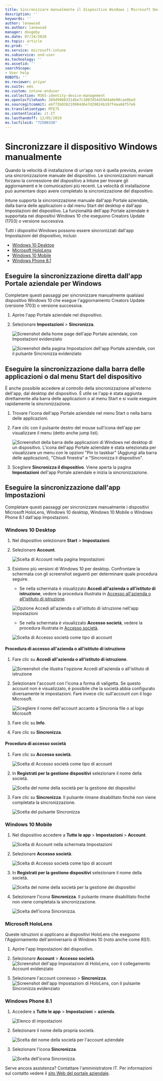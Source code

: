 ```yaml
---
title: Sincronizzare manualmente il dispositivo Windows | Microsoft Docs
description: ''
keywords: ''
author: lenewsad
ms.author: lanewsad
manager: dougeby
ms.date: 07/24/2018
ms.topic: article
ms.prod: ''
ms.service: microsoft-intune
ms.subservice: end-user
ms.technology: ''
ms.assetid: ''
searchScope:
- User help
ROBOTS: ''
ms.reviewer: priyar
ms.suite: ems
ms.custom: intune-enduser
ms.collection: M365-identity-device-management
ms.openlocfilehash: 289d99603314be7c1097d54d59d4a0e90cae0bed
ms.sourcegitcommit: ebf72b038219904d6e7d20024b107f4aa68f57e6
ms.translationtype: MTE75
ms.contentlocale: it-IT
ms.lasthandoff: 12/05/2019
ms.locfileid: "72508338"
---
```

# <a name="sync-your-windows-device-manually"></a>Sincronizzare il dispositivo Windows manualmente

Quando la velocità di installazione di un'app non è quella prevista, avviare una sincronizzazione manuale del dispositivo. Le sincronizzazioni manuali forzano la connessione del dispositivo a Intune per trovare gli aggiornamenti e le comunicazioni più recenti. La velocità di installazione può aumentare dopo avere completato la sincronizzazione del dispositivo.

Intune supporta la sincronizzazione manuale dall'app Portale aziendale, dalla barra delle applicazioni o dal menu Start del desktop e dall'app Impostazioni del dispositivo. La funzionalità dell'app Portale aziendale è supportata nei dispositivi Windows 10 che eseguono Creators Update (1703) o versione successiva. 

Tutti i dispositivi Windows possono essere sincronizzati dall'app Impostazioni del dispositivo, inclusi:

* [Windows 10 Desktop](#windows-10-desktop)  
* [Microsoft HoloLens](#microsoft-hololens)   
* [Windows 10 Mobile](#windows-10-mobile)  
* [Windows Phone 8.1](#windows-phone-81)    

## <a name="sync-directly-from-company-portal-app-for-windows"></a>Eseguire la sincronizzazione diretta dall'app Portale aziendale per Windows
Completare questi passaggi per sincronizzare manualmente qualsiasi dispositivo Windows 10 che esegue l'aggiornamento Creators Update (versione 1703) o versione successiva.

1. Aprire l'app Portale aziendale nel dispositivo.

2. Selezionare **Impostazioni** > **Sincronizza**.

    ![Screenshot della home page dell'app Portale aziendale, con Impostazioni evidenziato](./media/RS1_homePage_settings_04.png)  
    
    ![Screenshot della pagina Impostazioni dell'app Portale aziendale, con il pulsante Sincronizza evidenziato](./media/RS1_settingspage_sync05.png)  

## <a name="sync-from-device-taskbar-or-start-menu"></a>Eseguire la sincronizzazione dalla barra delle applicazioni o dal menu Start del dispositivo   

È anche possibile accedere al controllo della sincronizzazione all'esterno dell'app, dal desktop del dispositivo. È utile se l'app è stata aggiunta direttamente alla barra delle applicazioni o al menu Start e si vuole eseguire rapidamente la sincronizzazione.  

1. Trovare l'icona dell'app Portale aziendale nel menu Start o nella barra delle applicazioni.  
2. Fare clic con il pulsante destro del mouse sull'icona dell'app per visualizzare il menu (detto anche jump list).  

    ![Screenshot della barra delle applicazioni di Windows nel desktop di un dispositivo. L'icona dell'app Portale aziendale è stata selezionata per visualizzare un menu con le opzioni "Pin to taskbar" (Aggiungi alla barra delle applicazioni), "Chiudi finestra" e "Sincronizza il dispositivo".](./media/sync-device-from-start-menu-1807.png)  

3. Scegliere **Sincronizza il dispositivo**. Viene aperta la pagina **Impostazioni** dell'app Portale aziendale e inizia la sincronizzazione.  

## <a name="sync-from-settings-app"></a>Eseguire la sincronizzazione dall'app Impostazioni 
Completare questi passaggi per sincronizzare manualmente i dispositivi Microsoft HoloLens, Windows 10 desktop, Windows 10 Mobile o Windows Phone 8.1 dall'app Impostazioni.  

### <a name="windows-10-desktop"></a>Windows 10 Desktop
1. Nel dispositivo selezionare **Start** > **Impostazioni**.

2. Selezionare **Account**.

    ![Scelta di Account nella pagina Impostazioni](./media/win10pc-sync-2-settings-accounts.png)  

3. Esistono più versioni di Windows 10 per desktop. Confrontare la schermata con gli screenshot seguenti per determinare quale procedura seguire. 

    * Se nella schermata è visualizzato **Accedi all'azienda o all'istituto di istruzione**, vedere la procedura illustrata in [Accesso all'azienda o all'istituto di istruzione](#access-work-or-school-steps).

    ![Opzione Accedi all'azienda o all'istituto di istruzione nell'app Impostazioni](./media/w10-enroll-rs1-connect-to-work-or-school.png)  

    * Se nella schermata è visualizzato **Accesso società**, vedere la procedura illustrata in [Accesso società](#work-access-steps).  

    ![Scelta di Accesso società come tipo di account](./media/win10pc-sync-3-work-access.png)

#### <a name="access-work-or-school-steps"></a>Procedura di accesso all'azienda o all'istituto di istruzione

1. Fare clic su **Accedi all'azienda o all'istituto di istruzione**.

    ![Screenshot che illustra l'opzione Accedi all'azienda o all'istituto di istruzione](./media/w10-enroll-rs1-connect-to-work-or-school.png)  

2. Selezionare l'account con l'icona a forma di valigetta. Se questo account non è visualizzato, è possibile che la società abbia configurato diversamente le impostazioni. Fare invece clic sull'account con il logo Microsoft.

     ![Scegliere il nome dell'account accanto a Sincronia file o al logo Microsoft](./media/win10pc-rs1-sync-info-button.png)

3. Fare clic su **Info**. 

4. Fare clic su **Sincronizza**. 

#### <a name="work-access-steps"></a>Procedura di accesso società

1. Fare clic su **Accesso società**.

    ![Scelta di Accesso società come tipo di account](./media/win10pc-sync-3-work-access.png)

2. In **Registrati per la gestione dispositivi** selezionare il nome della società.

    ![Scelta del nome della società per la gestione dei dispositivi](./media/win10pc-sync-4-tap-com-name.png)

3. Fare clic su **Sincronizza**. Il pulsante rimane disabilitato finché non viene completata la sincronizzazione.

    ![Scelta del pulsante Sincronizza](./media/win10pc-sync-5-tap-sync.png)  


### <a name="windows-10-mobile"></a>Windows 10 Mobile

   1. Nel dispositivo accedere a **Tutte le app** > **Impostazioni** > **Account**.

       ![Scelta di Account nella schermata Impostazioni](./media/win10m-sync-1-settings-accounts.png)

   2. Selezionare **Accesso società**.

       ![Scelta di Accesso società come tipo di account](./media/win10m-sync-2-work-access.png)

   3. In **Registrati per la gestione dispositivi** selezionare il nome della società.

       ![Scelta del nome della società per la gestione dei dispositivi](./media/win10m-sync-3-tap-comp-name.png)

   4. Selezionare l'icona **Sincronizza**. Il pulsante rimane disabilitato finché non viene completata la sincronizzazione.

       ![Scelta dell'icona Sincronizza.](./media/win10m-sync-4-tap-sync.png)  
### <a name="microsoft-hololens"></a>Microsoft HoloLens  
Queste istruzioni si applicano ai dispositivi HoloLens che eseguono l'Aggiornamento dell'anniversario di Windows 10 (noto anche come RS1). 
1. Aprire l'app Impostazioni del dispositivo.  

2. Selezionare **Account** > **Accesso società**.  
    ![Screenshot dell'app Impostazioni di HoloLens, con il collegamento Account evidenziato](./media/RS1_holoLens_SettingsRS1_Accounts_06.png)  

3. Selezionare l'account connesso > **Sincronizza**.  ![Screenshot dell'app Impostazioni di HoloLens, con il pulsante Sincronizza evidenziato](./media/RS1_holoLens_SyncRS1_Sync_08.png)  

### <a name="windows-phone-81"></a>Windows Phone 8.1

1. Accedere a **Tutte le app** > **Impostazioni** > **azienda**.

    ![Elenco di impostazioni](./media/wp81-1-sync-settings-workplace.png)

2. Selezionare il nome della propria società.

    ![Scelta del nome della società per l'account aziendale](./media/wp81-2-sync-tap-compname.png)

3. Selezionare l'icona **Sincronizza**.

    ![Scelta dell'icona Sincronizza.](./media/wp81-3-sync-tap-sync-button.png)

Serve ancora assistenza? Contattare l'amministratore IT. Per informazioni sul contatto vedere il [sito Web del portale aziendale](https://go.microsoft.com/fwlink/?linkid=2010980).
